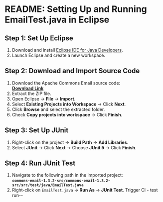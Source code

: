 # **README: Setting Up and Running EmailTest.java in Eclipse**  

## **Step 1: Set Up Eclipse**  
1. Download and install [Eclipse IDE for Java Developers](https://www.eclipse.org/downloads/).  
2. Launch Eclipse and create a new workspace.  

## **Step 2: Download and Import Source Code**  
1. Download the Apache Commons Email source code:  
   **[Download Link](https://foyzulhassan.github.io/files/commons-email-1.3.2-src.zip)**  
2. Extract the ZIP file.  
3. Open Eclipse → **File** → **Import**.  
4. Select **Existing Projects into Workspace** → Click **Next**.  
5. Click **Browse** and select the extracted folder.  
6. Check **Copy projects into workspace** → Click **Finish**.  

## **Step 3: Set Up JUnit**  
1. Right-click on the project → **Build Path** → **Add Libraries**.  
2. Select **JUnit** → Click **Next** → Choose **JUnit 5** → Click **Finish**.  

## **Step 4: Run JUnit Test**  
1. Navigate to the following path in the imported project:  
   **`commons-email-1.3.2-src/commons-email-1.3.2-src/src/test/java/EmailTest.java`**  
2. Right-click on `EmailTest.java` → **Run As** → **JUnit Test**.
Trigger CI - test run--
